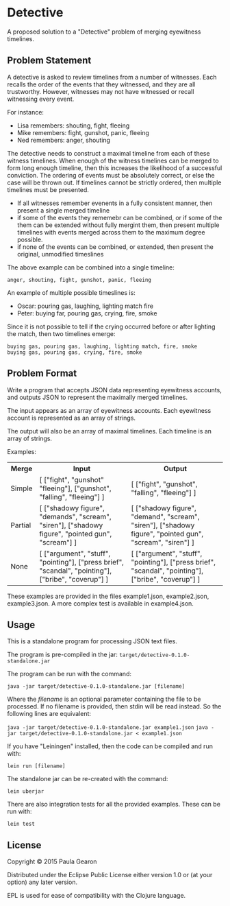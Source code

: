 # Detective

A proposed solution to a "Detective" problem of merging eyewitness timelines.

## Problem Statement

A detective is asked to review timelines from a number of witnesses. Each recalls the order of
the events that they witnessed, and they are all trustworthy. However, witnesses may not have
witnessed or recall witnessing every event.

For instance:

- Lisa remembers: shouting, fight, fleeing
- Mike remembers: fight, gunshot, panic, fleeing
- Ned remembers: anger, shouting

The detective needs to construct a maximal timeline from each of these witness timelines. When
enough of the witness timelines can be merged to form long enough timeline, then this increases
the likelihood of a successful conviction. The ordering of events must be absolutely correct,
or else the case will be thrown out. If timelines cannot be strictly ordered, then multiple
timelines must be presented.

- If all witnesses remember evenents in a fully consistent manner, then present a single merged timeline
- if some of the events they rememebr can be combined, or if some of the them can be extended
without fully mergint them, then present multiple timelines with events merged across them
to the maximum degree possible.
- if none of the events can be combined, or extended, then present the original, unmodified timeslines

The above example can be combined into a single timeline:

    anger, shouting, fight, gunshot, panic, fleeing

An example of multiple possible timeslines is:

- Oscar: pouring gas, laughing, lighting match fire
- Peter: buying far, pouring gas, crying, fire, smoke

Since it is not possible to tell if the crying occurred before or after lighting the match, then
two timelines emerge:

    buying gas, pouring gas, laughing, lighting match, fire, smoke
    buying gas, pouring gas, crying, fire, smoke

## Problem Format

Write a program that accepts JSON data representing eyewitness accounts, and outputs JSON to
represent the maximally merged timelines.

The input appears as an array of eyewitness accounts.  Each eyewitness account is represented
as an array of strings.

The output will also be an array of maximal timelines. Each timeline is an array of strings.

Examples:

<table>
  <tr>
    <th>Merge</th>
    <th>Input</th>
    <th>Output</th>
  </tr>
  <tr>
    <td>Simple</td>
    <td>[ ["fight", "gunshot" "fleeing"], ["gunshot", "falling", "fleeing"] ]</td>
    <td>[ ["fight", "gunshot", "falling", "fleeing"] ]</td>
  </tr>
  <tr>
    <td>Partial</td>
    <td>[ ["shadowy figure", "demands", "scream", "siren"], ["shadowy figure", "pointed gun", "scream"] ]</td>
    <td>[ ["shadowy figure", "demand", "scream", "siren"], ["shadowy figure", "pointed gun", "scream", "siren"] ]</td>
  </tr>
  <tr>
    <td>None</td>
    <td>[ ["argument", "stuff", "pointing"], 
    ["press brief", "scandal", "pointing"], ["bribe", "coverup"] ]</td>
    <td>[ ["argument", "stuff", "pointing"], ["press brief", "scandal", "pointing"], ["bribe", "coverup"] ]</td>
  </tr>
</table>

These examples are provided in the files example1.json, example2.json, example3.json. A more complex test is available in example4.json.

## Usage

This is a standalone program for processing JSON text files.

The program is pre-compiled in the jar: `target/detective-0.1.0-standalone.jar`

The program can be run with the command:

`java -jar target/detective-0.1.0-standalone.jar [filename]`

Where the _filename_ is an optional parameter containing the file to be processed.
If no filename is provided, then stdin will be read instead. So the following lines are equivalent:

`java -jar target/detective-0.1.0-standalone.jar example1.json`
`java -jar target/detective-0.1.0-standalone.jar < example1.json`

If you have "Leiningen" installed, then the code can be compiled and run with:

`lein run [filename]`

The standalone jar can be re-created with the command:

`lein uberjar`

There are also integration tests for all the provided examples. These can be run with:

`lein test`

## License

Copyright © 2015 Paula Gearon

Distributed under the Eclipse Public License either version 1.0 or (at
your option) any later version.

EPL is used for ease of compatibility with the Clojure language.
